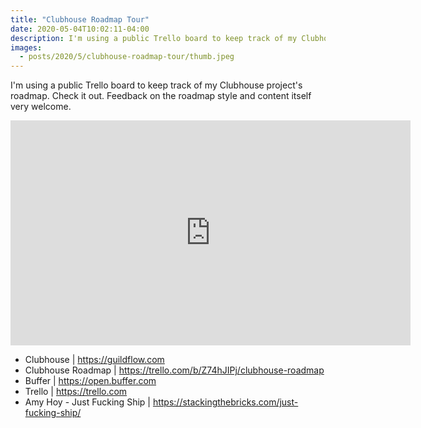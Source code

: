 ```yaml
---
title: "Clubhouse Roadmap Tour"
date: 2020-05-04T10:02:11-04:00
description: I'm using a public Trello board to keep track of my Clubhouse project's roadmap. Check it out. Feedback on the roadmap style and content itself very welcome. 
images:
  - posts/2020/5/clubhouse-roadmap-tour/thumb.jpeg
---
```


I'm using a public Trello board to keep track of my Clubhouse project's roadmap. Check it out. Feedback on the roadmap style and content itself very welcome. 

<iframe src="https://player.vimeo.com/video/414761323" width="640" height="360" frameborder="0" allow="autoplay; fullscreen" allowfullscreen></iframe>

* Clubhouse | https://guildflow.com
* Clubhouse Roadmap | https://trello.com/b/Z74hJIPj/clubhouse-roadmap
* Buffer | https://open.buffer.com
* Trello | https://trello.com
* Amy Hoy - Just Fucking Ship | https://stackingthebricks.com/just-fucking-ship/

